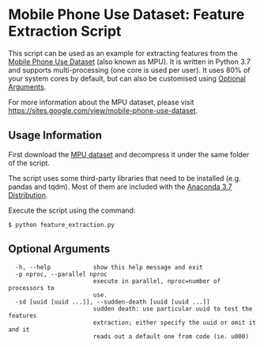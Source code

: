 # Mobile Phone Use Dataset: Feature Extraction Script

This script can be used as an example for extracting features from the [Mobile Phone Use Dataset](https://sites.google.com/view/mobile-phone-use-dataset) (also known as MPU). It is written in Python 3.7 and supports multi-processing (one core is used per user). It uses 80% of your system cores by default, but can also be customised using [Optional Arguments](#Optional-Arguments).

For more information about the MPU dataset, please visit https://sites.google.com/view/mobile-phone-use-dataset.


## Usage Information

First download the [MPU dataset](https://sites.google.com/view/mobile-phone-use-dataset) and decompress it under the same folder of the script.

The script uses some third-party libraries that need to be installed (e.g. pandas and tqdm). Most of them are included with the [Anaconda 3.7 Distribution](https://www.anaconda.com/download/).

Execute the script using the command:

`
$ python feature_extraction.py
`


## Optional Arguments

```
  -h, --help            show this help message and exit
  -p nproc, --parallel nproc
                        execute in parallel, nproc=number of processors to
                        use.
  -sd [uuid [uuid ...]], --sudden-death [uuid [uuid ...]]
                        sudden death: use particular uuid to test the features
                        extraction; either specify the uuid or omit it and it
                        reads out a default one from code (ie. u000)
```
